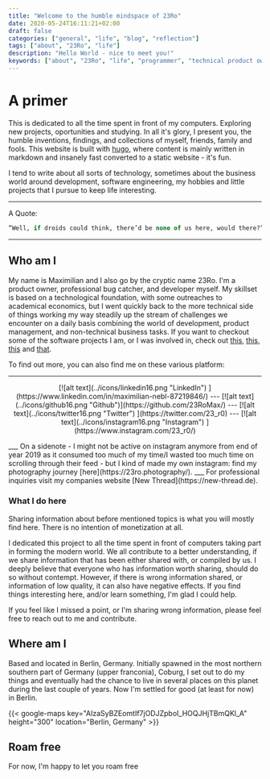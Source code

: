 ```yaml
---
title: "Welcome to the humble mindspace of 23Ro"
date: 2020-05-24T16:11:21+02:00
draft: false
categories: ["general", "life", "blog", "reflection"]
tags: ["about", "23Ro", "life"]
description: "Hello World - nice to meet you!"
keywords: ["about", "23Ro", "life", "programmer", "technical product owner", "it-business", "startup", "fancy"]
---
```


# A primer

This is dedicated to all the time spent in front of my computers. Exploring new projects, oportunities and studying. In all it's glory, I present you, the humble inventions, findings, and collections of myself, friends, family and fools. This website is built with [hugo](https://www.gohugo.io), where content is mainly written in markdown and insanely fast converted to a static website - it's fun.

I tend to write about all sorts of technology, sometimes about the business world around development, software engineering, my hobbies and little projects that I pursue to keep life interesting.

---
A Quote:
```sql
“Well, if droids could think, there’d be none of us here, would there?” — Obi-Wan Kenobi
```
---

## Who am I

My name is Maximilian and I also go by the cryptic name 23Ro. I'm a product owner, professional bug catcher, and developer myself. My skillset is based on a technological foundation, with some outreaches to academical economics, but I went quickly back to the more technical side of things working my way steadily up the stream of challenges we encounter on a daily basis combining the world of development, product management, and non-technical business tasks. If you want to checkout some of the software projects I am, or I was involved in, check out [this](https://www.new-thread.de), [this](https://freebusy.app/), [this](https://bav-werkzeug.de/) and [that](https://www.tillhub.de).

To find out more, you can also find me on these various platform:
___
<p style="text-align: center;">
[![alt text](../icons/linkedin16.png "LinkedIn")
](https://www.linkedin.com/in/maximilian-nebl-87219846/) --- [![alt text](../icons/github16.png "Github")](https://github.com/23RoMax/) --- [![alt text](../icons/twitter16.png "Twitter")
](https://twitter.com/23_r0) --- [![alt text](../icons/instagram16.png "Instagram")
](https://www.instagram.com/23_r0/)
</p>
___
On a sidenote - I might not be active on instagram anymore from end of year 2019 as it consumed too much of my time/I wasted too much time on scrolling through their feed -  but I kind of made my own instagram: find my photography journey [here](https://23ro.photography/).
___
For professional inquiries visit my companies website [New Thread](https://new-thread.de).

### What I do here

Sharing information about before mentioned topics is what you will mostly find here. There is no intention of monetization at all.

I dedicated this project to all the time spent in front of computers taking part in forming the modern world. We all contribute to a better understanding, if we share information that has been either shared with, or compiled by us. I deeply believe that everyone who has information worth sharing, should do so without contempt. However, if there is wrong information shared, or information of low quality, it can also have negative effects. If you find things interesting here, and/or learn something, I'm glad I could help.

If you feel like I missed a point, or I'm sharing wrong information, please feel free to reach out to me and contribute.

## Where am I

Based and located in Berlin, Germany. Initially spawned in the most northern southern part of Germany (upper franconia), Coburg, I set out to do my things and eventually had the chance to live in several places on this planet during the last couple of years. Now I'm settled for good (at least for now) in Berlin.

{{< google-maps key="AIzaSyBZEomtIf7jODJZpboI_HOQJHjTBmQKl_A" height="300" location="Berlin, Germany" >}}

## Roam free

For now, I'm happy to let you roam free
